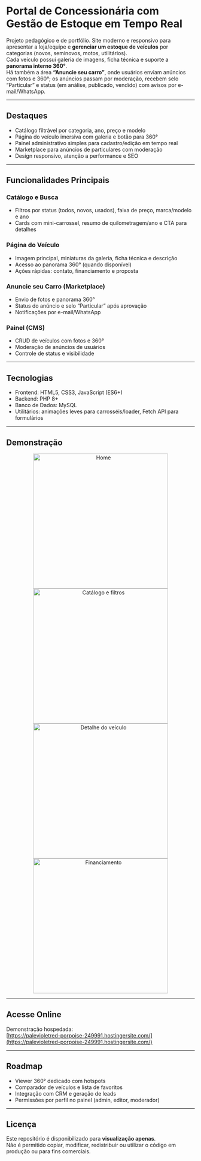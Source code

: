 # Portal de Concessionária com Gestão de Estoque em Tempo Real

Projeto pedagógico e de portfólio. Site moderno e responsivo para apresentar a loja/equipe e **gerenciar um estoque de veículos** por categorias (novos, seminovos, motos, utilitários).  
Cada veículo possui galeria de imagens, ficha técnica e suporte a **panorama interno 360°**.  
Há também a área **“Anuncie seu carro”**, onde usuários enviam anúncios com fotos e 360°; os anúncios passam por moderação, recebem selo “Particular” e status (em análise, publicado, vendido) com avisos por e-mail/WhatsApp.

---

## Destaques
- Catálogo filtrável por categoria, ano, preço e modelo  
- Página do veículo imersiva com galeria e botão para 360°  
- Painel administrativo simples para cadastro/edição em tempo real  
- Marketplace para anúncios de particulares com moderação  
- Design responsivo, atenção a performance e SEO

---

## Funcionalidades Principais
### Catálogo e Busca
- Filtros por status (todos, novos, usados), faixa de preço, marca/modelo e ano  
- Cards com mini-carrossel, resumo de quilometragem/ano e CTA para detalhes

### Página do Veículo
- Imagem principal, miniaturas da galeria, ficha técnica e descrição  
- Acesso ao panorama 360° (quando disponível)  
- Ações rápidas: contato, financiamento e proposta

### Anuncie seu Carro (Marketplace)
- Envio de fotos e panorama 360°  
- Status do anúncio e selo “Particular” após aprovação  
- Notificações por e-mail/WhatsApp

### Painel (CMS)
- CRUD de veículos com fotos e 360°  
- Moderação de anúncios de usuários  
- Controle de status e visibilidade

---

## Tecnologias
- Frontend: HTML5, CSS3, JavaScript (ES6+)  
- Backend: PHP 8+  
- Banco de Dados: MySQL  
- Utilitários: animações leves para carrosséis/loader, Fetch API para formulários

---

## Demonstração

<div align="center">
  <img src="https://github.com/user-attachments/assets/37f8f95d-153e-4d4a-bea6-5975b2e8e075" alt="Home" height="360">
  <img src="https://github.com/user-attachments/assets/0aee2004-a9c5-4879-864d-93f06e5c2ca0" alt="Catálogo e filtros" height="360">
  <img src="https://github.com/user-attachments/assets/304dddd1-988c-4c2f-b5fd-70b837de805e" alt="Detalhe do veículo" height="360">
  <img src="https://github.com/user-attachments/assets/5b09c470-1b9a-4c1c-8f98-851cda377f78" alt="Financiamento" height="360">
</div>

---

## Acesse Online
Demonstração hospedada:  
[https://palevioletred-porpoise-249991.hostingersite.com/](https://palevioletred-porpoise-249991.hostingersite.com/)

---

## Roadmap
- Viewer 360° dedicado com hotspots  
- Comparador de veículos e lista de favoritos  
- Integração com CRM e geração de leads  
- Permissões por perfil no painel (admin, editor, moderador)

---

## Licença
Este repositório é disponibilizado para **visualização apenas**.  
Não é permitido copiar, modificar, redistribuir ou utilizar o código em produção ou para fins comerciais.
